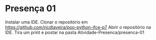 # Presença 01
Instalar uma IDE.
Clonar o repositório em https://github.com/ricdtaveira/poo-python-ifce-p7
Abrir o repositório na IDE.
Tira um print e postar na pasta Atividade-Presenca/presenca-01